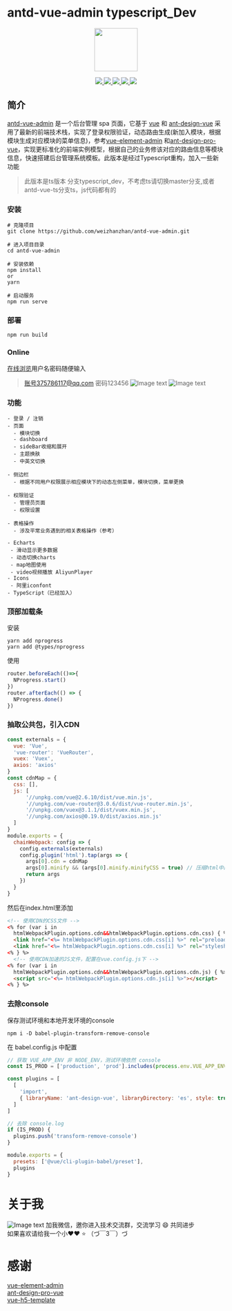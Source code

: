 # antd-vue-admin typescript_Dev

<p align="center">
    <a href="https://github.com/weizhanzhan/antd-vue-admin" target="_blank">
        <img src="http://react.zhanwei.xyz/ico.png" width="100">
    </a>
</p>
<p align="center">
    <a href="https://github.com/vuejs/vue">
        <img src="https://img.shields.io/badge/vue-2.6.6-brightgreen.svg">
    </a>
    <a href="https://github.com/vueComponent/ant-design-vue?utm_source=gold_browser_extension">
        <img src="https://img.shields.io/badge/ant--design--vue-1.3.5-informational">
    </a>
    <a href="https://github.com/prettier/prettier">
        <img src="https://img.shields.io/badge/code style-prettier-brightgreen.svg">
    </a>
    <a href="https://github.com/webpack/webpack">
        <img src="https://img.shields.io/badge/webpack->=4.0.0-critical.svg">
    </a>
  	<a href="https://github.com/gcddblue/vue-admin-webapp/blob/master/LICENSE">
        <img src="https://img.shields.io/badge/css-sass-yellow.svg">
    </a>
</p>


## 简介

[antd-vue-admin](https://github.com/weizhanzhan/antd-vue-admin) 是一个后台管理 spa 页面，它基于 [vue](https://github.com/vuejs/vue) 和 [ant-design-vue](https://github.com/vueComponent/ant-design-vue) 采用了最新的前端技术栈，实现了登录权限验证，动态路由生成(新加入模块，根据模块生成对应模块的菜单信息)，参考[vue-element-admin](https://github.com/PanJiaChen/vue-element-admin) 和[ant-design-pro-vue](https://github.com/sendya/ant-design-pro-vue)，实现更标准化的前端实例模型，根据自己的业务修该对应的路由信息等模块信息，快速搭建后台管理系统模板。此版本是经过Typescript重构，加入一些新功能



>此版本是ts版本 分支typescript_dev，不考虑ts请切换master分支,或者antd-vue-ts分支ts，js代码都有的

### 安装

```
# 克隆项目
git clone https://github.com/weizhanzhan/antd-vue-admin.git

# 进入项目目录
cd antd-vue-admin

# 安装依赖
npm install
or
yarn

# 启动服务
npm run serve
```

### 部署
```
npm run build
```
<!-- `deploy`分支执行 deploy.sh 文件脚本执行 npm run build 并上传至 gh-pages 分支更新 github pages 页面 -->

### Online

[在线浏览](http://zhan961023.gitee.io/vue-admin-preview)用户名密码随便输入
>账号375786117@qq.com 密码123456
![Image text](https://github.com/weizhanzhan/antd-vue-admin/blob/antd-vue-ts/public/demo.gif)
![Image text](https://github.com/weizhanzhan/antd-vue-admin/blob/typescript_dev/public/temp.gif)

### 功能

```
- 登录 / 注销
- 页面
  - 模块切换
  - dashboard
  - sideBar收缩和展开
  - 主题换肤
  - 中英文切换
  
- 侧边栏
  - 根据不同用户权限展示相应模块下的动态左侧菜单，模块切换，菜单更换

- 权限验证
  - 管理员页面 
  - 权限设置 

- 表格操作
  - 涉及平常业务遇到的相关表格操作（参考）

- Echarts
 - 滑动显示更多数据
 - 动态切换charts
 - map地图使用
 - video视频播放 AliyunPlayer
- Icons
 - 阿里iconfont
- TypeScript（已经加入）
```

### 顶部加载条
安装
```
yarn add nprogress
yarn add @types/nprogress
```
使用
```js
router.beforeEach(()=>{
  NProgress.start()
})
router.afterEach(() => {
  NProgress.done()
})
```


### 抽取公共包，引入CDN
```js
const externals = {
  vue: 'Vue',
  'vue-router': 'VueRouter',
  vuex: 'Vuex',
  axios: 'axios'
}
const cdnMap = {
  css: [],
  js: [
      '//unpkg.com/vue@2.6.10/dist/vue.min.js',
      '//unpkg.com/vue-router@3.0.6/dist/vue-router.min.js',
      '//unpkg.com/vuex@3.1.1/dist/vuex.min.js',
      '//unpkg.com/axios@0.19.0/dist/axios.min.js'
  ]
}
module.exports = {
  chainWebpack: config => {
    config.externals(externals)
    config.plugin('html').tap(args => {
      args[0].cdn = cdnMap
      args[0].minify && (args[0].minify.minifyCSS = true) // 压缩html中的css
      return args
    })
  }
}

```

然后在index.html里添加
```html
<!-- 使用CDN的CSS文件 -->
<% for (var i in
  htmlWebpackPlugin.options.cdn&&htmlWebpackPlugin.options.cdn.css) { %>
  <link href="<%= htmlWebpackPlugin.options.cdn.css[i] %>" rel="preload" as="style" />
  <link href="<%= htmlWebpackPlugin.options.cdn.css[i] %>" rel="stylesheet" />
<% } %>
  <!-- 使用CDN加速的JS文件，配置在vue.config.js下 -->
<% for (var i in
  htmlWebpackPlugin.options.cdn&&htmlWebpackPlugin.options.cdn.js) { %>
  <script src="<%= htmlWebpackPlugin.options.cdn.js[i] %>"></script>
<% } %>

```

### 去除console
保存测试环境和本地开发环境的console
```
npm i -D babel-plugin-transform-remove-console
```
在 babel.config.js 中配置
```js
// 获取 VUE_APP_ENV 非 NODE_ENV，测试环境依然 console
const IS_PROD = ['production', 'prod'].includes(process.env.VUE_APP_ENV)

const plugins = [
  [
    'import',
    { libraryName: 'ant-design-vue', libraryDirectory: 'es', style: true }
  ]
]

// 去除 console.log
if (IS_PROD) {
  plugins.push('transform-remove-console')
}

module.exports = {
  presets: ['@vue/cli-plugin-babel/preset'],
  plugins
}


```

# 关于我
![Image text](https://github.com/weizhanzhan/antd-vue-admin/blob/typescript_dev/public/me.png)
加我微信，邀你进入技术交流群，交流学习 😄 共同进步<br>
如果喜欢请给我一个小♥♥ ⭐ （づ￣3￣）づ

# 感谢
[vue-element-admin](https://github.com/PanJiaChen/vue-element-admin) <br>
[ant-design-pro-vue](https://github.com/sendya/ant-design-pro-vue) <br>
[vue-h5-template](https://github.com/sunniejs/vue-h5-template)